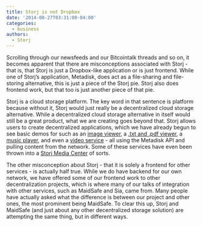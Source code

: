 ```yaml
---
title: Storj is not Dropbox
date: '2014-08-27T03:31:00-04:00'
categories:
  - business
authors:
  - Storj
---
```

Scrolling through our newsfeeds and our Bitcointalk threads and so on, it becomes apparent that there are misconceptions associated with Storj - that is, that Storj is just a Dropbox-like application or is just frontend. While one of Storj’s application, Metadisk, does act as a file-sharing and file-storing alternative, this is just a piece of the Storj pie. Storj also does frontend work, but that too is just another piece of that pie.

<!--more-->

Storj is a cloud storage platform. The key word in that sentence is platform because without it, Storj would just really be a decentralized cloud storage alternative. While a decentralized cloud storage alternative in itself would still be a great product, what we are creating goes beyond that. Storj allows users to create decentralized applications, which we have already begun to see basic demos for such as an [image viewer](http://salty-escarpment-7445.herokuapp.com/), a [.txt and .pdf viewer](http://pryds.eu/publicdomain/), a [music player](http://cloudnineco.com/storjapps/music/), and even a [video service](http://snart.cc/teststorj/demo.html) \- all using the Metadisk API and pulling content from the network. Some of these services have even been thrown into a [Storj Media Center](http://htmlpreview.github.io/?https://github.com/raraymon/StorjMedia/blob/master/media.html) of sorts.

The other misconception about Storj - that it is solely a frontend for other services - is actually half true. While we do have backend for our own network, we have offered some of our frontend work to other decentralization projects, which is where many of our talks of integration with other services, such as MaidSafe and Sia, came from. Many people have actually asked what the difference is between our project and other ones, the most prominent being MaidSafe. To clear this up, Storj and MaidSafe (and just about any other decentralized storage solution) are attempting the same thing, but in different ways.
